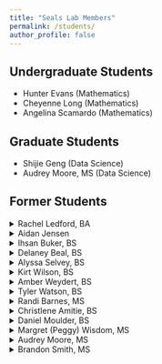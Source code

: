 ```yaml
---
title: "Seals Lab Members"
permalink: /students/
author_profile: false
---
```


<b>Undergraduate Students</b> 
------
* Hunter Evans (Mathematics)
* Cheyenne Long (Mathematics)
* Angelina Scamardo (Mathematics)

<b>Graduate Students</b>
------
* Shijie Geng (Data Science)
* Audrey Moore, MS (Data Science)

<b>Former Students</b>
------
<details>
  <summary>Rachel Ledford, BA</summary>
  <ul>
    <li>Proseminar project (Spring 2024): <i>Profiling Pensacola Beach: One Field Trip for Multiple Lesson Plans.</i> </li>
  </ul>
</details>

<details>
  <summary>Aidan Jensen</summary>
  
* Proseminar project (Spring 2024): <i>An Exploration of Presence and Pseudo-Absence Data in the Analysis of Loggerhead Sea Turtle Nesting Behavior in the Florida Panhandle.</i>
</details>

<details>
  <summary>Ihsan Buker, BS</summary>
  
* Honors Thesis, Spring 2023. <i>Robust Multiple Imputation Estimation Under Uncongeniality.</i>.

* OUR-funded research, Summer/Fall 2022. <i>Jackknife Variance Estimator for Datasets Containing Multiply Imputed Outcome Variables Under Uncongeniality: A Monte Carlo Simulation Study.</i>

* OUR-funded research, Spring 2022. <i>Type II Error Rates of Fairclough Logistic Regression in Missing Data Mechanism Determination: A Simulation Study.</i>
</details>

<details>
  <summary>Delaney Beal, BS</summary>
  
* Proseminar project (Fall 2021): <i>A Longitudinal Analysis of Spotify's Top 100 Tracks.</i> 
  
* GeoScholars project (Summer 2019): <i>Comparative Analysis of Research and Consumer-Grade Unmanned Aerial Vehicles: Statistical Analysis</i>. 

    * Joint with Kirt Wilson.

* GeoScholars project (Summer 2019): <i>Comparative Analysis of Research and Consumer-Grade Unmanned Aerial Vehicles: Eco-Geomorphic Structure</i>.

    * Joint with Kirt Wilson.
</details>

<details>
  <summary>Alyssa Selvey, BS</summary>
  
* Proseminar project (Spring 2021):  <i>A Longitudinal Analysis of Waterfowl Abundance in Escambia, Santa Rosa, and Baldwin Counties.</i> BS-Mathematics.
    * This project received external funding from Pensacola and Perdido Bays Estuary Program.
</details>

<details>
  <summary>Kirt Wilson, BS</summary>
  
* Proseminar project (Summer 2020): <i>A Statistical Analysis of Different Types of UAVs Over Northwest Florida Environments.</i> 
  
* GeoScholars project (Summer 2019): <i>Comparative Analysis of Research and Consumer-Grade Unmanned Aerial Vehicles: Statistical Analysis</i>. 

    * Joint with Delaney Beal.

* GeoScholars project (Summer 2019): <i>Comparative Analysis of Research and Consumer-Grade Unmanned Aerial Vehicles: Eco-Geomorphic Structure</i>.

    * Joint with Delaney Beal.
</details>

<details>
  <summary>Amber Weydert, BS</summary>
  
* Proseminar project (Fall 2019):  <i>Finite-Sample Properties of an Exponential-Compound Symmetric Covariance Structure.</i> 

    * This project received internal funding from the UWF Office of Undergraduate Research.
    
* SURP project (Summer 2019):  <i>Finite-Sample Properties of an Exponential-Compound Symmetric Covariance Structure.</i> 
</details>

<details>
  <summary>Tyler Watson, BS</summary>
  
* Proseminar project (Fall 2019):  <i>A Statistical Analysis of Coastal Beach Morphology by Citizen Scientists.</i> 

    * This project received internal funding from the UWF Office of Undergraduate Research.
</details>

<details>
  <summary>Randi Barnes, MS</summary>
  
* Proseminar project (Fall 2019):  <i>Dropout Rates in Texas Public Schools: A Longitudinal Analysis.</i> MS-Mathematical Science.
</details>

<details>
  <summary>Christlene Amitie, BS</summary>
  
* Proseminar project (Fall 2018): <i>Predicting Hypertension and Diabetes in Southern African Americans: Data from the Jackson Heart Study.</i> BS-Mathematics.
</details>

<details>
<summary>Daniel Moulder, BS</summary>

* Proseminar project, Fall 2018. <i>Estimating Sea Oat Coverage at Pensacola Beach: An Application of Adaptive Cluster Sampling.</i> BS-Mathematics.
</details>

<details>
<summary>Margret (Peggy) Wisdom, MS </summary>

* Proseminar project, Fall 2018: <i>Student-Based Outcomes in University Physics I: What are Predictors of Student Success?</i>
</details>

<details>
<summary>Audrey Moore, MS</summary>

* Proseminar project, Fall 2017: <i>Predictors of Knowledge of Stroke and Heart Attack Symptoms and Intent to Call 911 among Black/African Americans.</i>
</details>

<details>
<summary>Brandon Smith, MS</summary>

* Proseminar project, Fall 2017: <i>Large Enough? Determining the Necessary Sample Size to Apply the Central Limit Theorem.</i>
</details>


<!--*Salina Randall, MEd: MS, Data Science-->
<!--*Lucas Aldefer: MS, Data Science-->
